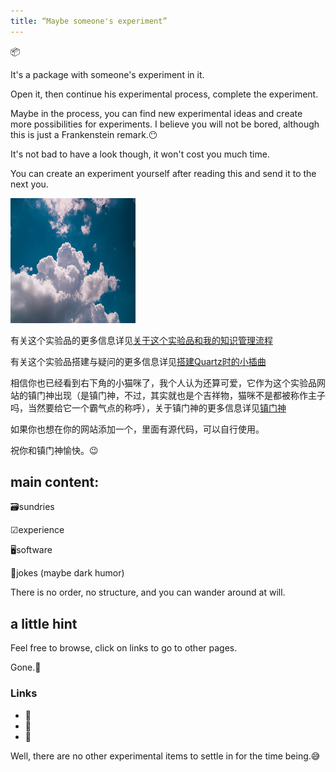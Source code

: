 ```yaml
---
title: “Maybe someone's experiment”
---
```

📦

It's a package with someone's experiment in it.

Open it, then continue his experimental process, complete the experiment.

Maybe in the process, you can find new experimental ideas and create more possibilities for experiments. I believe you will not be bored, although this is just a Frankenstein remark.😶

It's not bad to have a look though, it won't cost you much time.

You can create an experiment yourself after reading this and send it to the next you.

![cloudy](/content/notes/images/cloudy.png)

有关这个实验品的更多信息详见[关于这个实验品和我的知识管理流程](notes/PKM.md)

有关这个实验品搭建与疑问的更多信息详见[搭建Quartz时的小插曲](notes/Website%20building%20steps%20and%20episodes.md)

相信你也已经看到右下角的小猫咪了，我个人认为还算可爱，它作为这个实验品网站的镇门神出现（是镇门神，不过，其实就也是个吉祥物，猫咪不是都被称作主子吗，当然要给它一个霸气点的称呼），关于镇门神的更多信息详见[镇门神](notes/cat.md)

如果你也想在你的网站添加一个，里面有源代码，可以自行使用。

祝你和镇门神愉快。😉

## main content:

🗃sundries

☑experience

🖥software

🎃jokes (maybe dark humor)


There is no order, no structure, and you can wander around at will.

## a little hint

Feel free to browse, click on links to go to other pages.

Gone.🤠

### Links
- 🚧 
- 🐛 
- 👀 

Well, there are no other experimental items to settle in for the time being.😅
